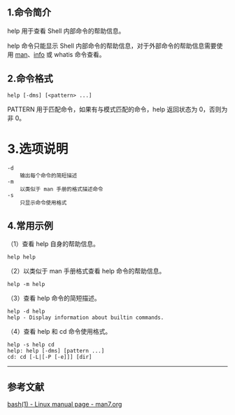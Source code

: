 ## 1.命令简介
help 用于查看 Shell 内部命令的帮助信息。

help 命令只能显示 Shell 内部命令的帮助信息，对于外部命令的帮助信息需要使用 [man](https://dablelv.blog.csdn.net/article/details/103110624)、[info](https://dablelv.blog.csdn.net/article/details/103115329) 或 whatis 命令查看。

## 2.命令格式
```shell
help [-dms] [<pattern> ...]
```
PATTERN 用于匹配命令，如果有与模式匹配的命令，help 返回状态为 0，否则为非 0。

# 3.选项说明
```
-d
	输出每个命令的简短描述
-m
	以类似于 man 手册的格式描述命令
-s
	只显示命令使用格式
```

## 4.常用示例

（1）查看 help 自身的帮助信息。
```
help help
```

（2）以类似于 man 手册格式查看 help 命令的帮助信息。
```
help -m help
```

（3）查看 help 命令的简短描述。
```
help -d help
help - Display information about builtin commands.
```

（4）查看 help 和 cd 命令使用格式。
```
help -s help cd
help: help [-dms] [pattern ...]
cd: cd [-L|[-P [-e]]] [dir]
```

---

## 参考文献

[bash(1) - Linux manual page - man7.org](https://www.linux.org/docs/man1/help.html)
